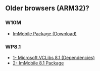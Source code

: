 ## Older browsers (ARM32)?
### W10M
- [ImMobile Package (Download)](https://github.com/basharast/ImMobile/raw/refs/heads/main/mobile/ImMobile_1.1.2_W10M.appx)

### WP8.1
- [1- Microsoft.VCLibs 8.1 (Dependencies)](https://github.com/basharast/ImMobile/raw/refs/heads/main/mobile/Microsoft.VCLibs.ARM.8.1.appx)
- [2- ImMobile 8.1 Package](https://github.com/basharast/ImMobile/raw/refs/heads/main/mobile/ImMobile_1.1.2_WP8.1.appx)